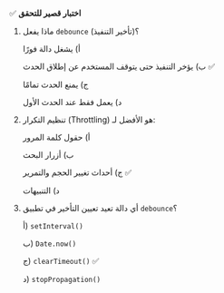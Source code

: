 ✅ **اختبار قصير للتحقق**
1.	ماذا يفعل `debounce` (تأخير التنفيذ)؟
   
    أ) يشغل دالة فورًا
   
    ب) يؤخر التنفيذ حتى يتوقف المستخدم عن إطلاق الحدث ✅
    
    ج) يمنع الحدث تمامًا
    
    د) يعمل فقط عند الحدث الأول
2.	تنظيم التكرار (Throttling) هو الأفضل لـ:
    
    أ) حقول كلمة المرور
    
    ب) أزرار البحث
    
    ج) أحداث تغيير الحجم والتمرير ✅
    
    د) التنبيهات
3.	أي دالة تعيد تعيين التأخير في تطبيق `debounce`؟
    
    أ) `setInterval()`
    
    ب) `Date.now()`
    
    ج) `clearTimeout()` ✅
    
    د) `stopPropagation()`
